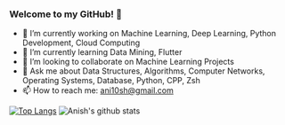### Welcome to my GitHub! 💙

<!--
**anishmo99/anishmo99** is a ✨ _special_ ✨ repository because its `README.md` (this file) appears on your GitHub profile.

<!--Here are some ideas to get you started:-->

- 🔭 I’m currently working on Machine Learning, Deep Learning, Python Development, Cloud Computing
- 🌱 I’m currently learning Data Mining, Flutter
- 👯 I’m looking to collaborate on Machine Learning Projects
- 💬 Ask me about Data Structures, Algorithms, Computer Networks, Operating Systems, Database, Python, CPP, Zsh
- 📫 How to reach me: ani10sh@gmail.com
<!-- - 🤔 I’m looking for help with Flutter
<!-- - 😄 Pronouns: ... -->
<!-- - ⚡ Fun fact: ...
-->

[![Top Langs](https://github-readme-stats.vercel.app/api/top-langs/?username=anishmo99&&hide=jupyter%20notebook,cmake,makefile&langs_count=15&layout=compact)](https://github.com/anishmo99/github-readme-stats)
![Anish's github stats](https://github-readme-stats.vercel.app/api?username=anishmo99&show_icons=true)
